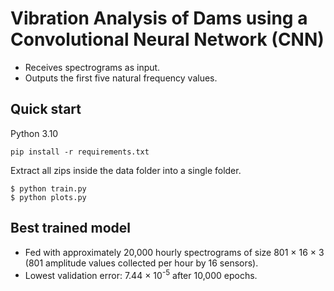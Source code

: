 # Vibration Analysis of Dams using a Convolutional Neural Network (CNN)

* Receives spectrograms as input.
* Outputs the first five natural frequency values.

## Quick start

Python 3.10

```
pip install -r requirements.txt
```

Extract all zips inside the data folder into a single folder.

```
$ python train.py
$ python plots.py
```

## Best trained model

* Fed with approximately 20,000 hourly spectrograms of size 801 × 16 × 3 (801 amplitude values collected per hour by 16 sensors).
* Lowest validation error: 7.44 × 10<sup>-5</sup> after 10,000 epochs.
